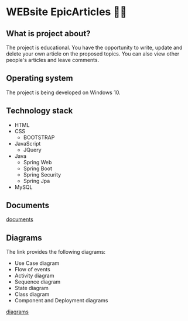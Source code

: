 # WEBsite EpicArticles 👩‍💻
## What is project about?
The project is educational. You have the opportunity to write, update and delete your own article on the proposed topics. You can also view other people's articles and leave comments.
## Operating system
The project is being developed on Windows 10.
## Technology stack
* HTML
* CSS
  * BOOTSTRAP
* JavaScript
  * JQuery
* Java
  * Spring Web
  * Spring Boot
  * Spring Security
  * Spring Jpa
* MySQL
## Documents
<a href="https://github.com/EpicGuys/siteForArticles/tree/master/documents">documents</a>
## Diagrams
The link provides the following diagrams:
* Use Case diagram
* Flow of events
* Activity diagram
* Sequence diagram
* State diagram
* Class diagram
* Component and Deployment diagrams

<a href="documents/UML diagrams/diagrams.pdf">diagrams</a>

  

